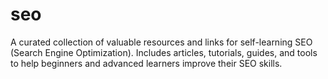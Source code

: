 # seo
A curated collection of valuable resources and links for self-learning SEO (Search Engine Optimization). Includes articles, tutorials, guides, and tools to help beginners and advanced learners improve their SEO skills.
